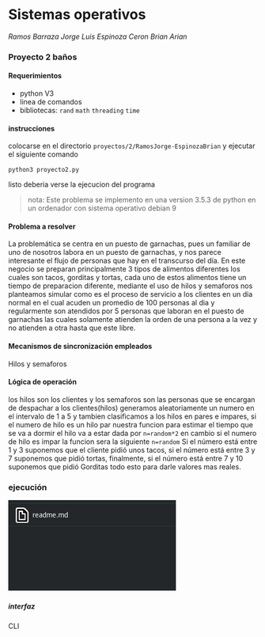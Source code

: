  
# Sistemas operativos
*Ramos Barraza Jorge Luis
Espinoza Ceron Brian Arian*
### Proyecto 2 baños



#### Requerimientos
* python V3  
* linea de comandos
* bibliotecas: `rand` `math` `threading` `time`
#### instrucciones
colocarse en el directorio `proyectos/2/RamosJorge-EspinozaBrian` y ejecutar el siguiente comando

```
python3 proyecto2.py
```
listo deberia verse la ejecucion del programa

> nota: Este problema se implemento en una version 3.5.3 de python en un ordenador con sistema operativo debian 9

#### Problema a resolver


La problemática se centra en un puesto de garnachas, pues un familiar de uno de nosotros labora en un puesto de garnachas, y nos parece interesante el flujo de personas que hay en el transcurso del día. En este negocio se preparan principalmente 3 tipos de alimentos diferentes los cuales son tacos, gorditas y tortas, cada uno de estos alimentos tiene un tiempo de preparacion diferente, mediante el uso de hilos y semaforos nos planteamos simular como es el proceso de servicio a los clientes en un dia normal en el cual acuden un promedio de 100 personas al dia y regularmente son atendidos por 5 personas que laboran en el puesto de garnachas las cuales solamente atienden la orden de una persona a la vez y no atienden a otra hasta que este libre.

#### Mecanismos de sincronización empleados
Hilos  y semaforos


#### Lógica de operación
los hilos son los clientes y los semaforos son las personas que se encargan de despachar a los clientes(hilos) generamos aleatoriamente un numero en el intervalo de 1 a 5 y tambien clasificamos a los hilos en pares e impares, si el numero de hilo es un hilo par nuestra funcion para estimar el tiempo que se va a dormir el hilo va a estar dada por `n=random*2` en cambio si el numero de hilo es impar la funcion sera la siguiente `n=random` Si el número está entre 1 y 3 suponemos que el cliente pidió unos tacos, si el número está entre 3 y 7 suponemos que pidió tortas, finalmente, si el número está entre 7 y 10 suponemos que pidió Gorditas todo esto para darle valores mas reales.

### ejecución

![ejecucion del programa](./ejecucion.png)


##### interfaz
CLI